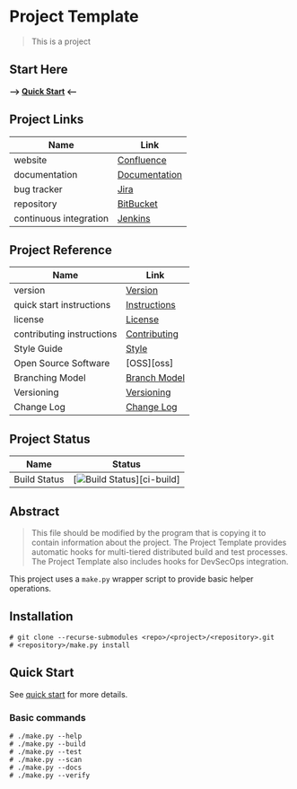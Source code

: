 # Project Template

> This is a project

## Start Here

**--> [Quick Start][quick start] <--**

## Project Links

Name                      | Link
--                        | --
website                   | [Confluence][website]
documentation             | [Documentation][documentation]
bug tracker               | [Jira][bugtracker]
repository                | [BitBucket][repo]
continuous integration    | [Jenkins][ci]

## Project Reference

Name                      | Link
--                        | --
version                   | [Version][version]
quick start instructions  | [Instructions][quick start]
license                   | [License][license]
contributing instructions | [Contributing][contributing]
Style Guide               | [Style][code_style]
Open Source Software      | [OSS][oss]
Branching Model           | [Branch Model][branch_model]
Versioning                | [Versioning][versioning]
Change Log                | [Change Log][changelog]

## Project Status

Name                      | Status
--                        | --
Build Status              | [![Build Status][ci-build-badge]][ci-build]

## Abstract

> This file should be modified by the program that is copying it to contain
information about the project. The Project Template provides automatic hooks
for multi-tiered distributed build and test processes. The Project Template
also includes hooks for DevSecOps integration.

This project uses a `make.py` wrapper script to provide basic helper operations.

## Installation

```console
# git clone --recurse-submodules <repo>/<project>/<repository>.git
# <repository>/make.py install
```

## Quick Start

See [quick start] for more details.

### Basic commands

```console
# ./make.py --help
# ./make.py --build
# ./make.py --test
# ./make.py --scan
# ./make.py --docs
# ./make.py --verify
```

[website]: http://esconfluence/
[ci]: .
[documentation]: docs/
[bugtracker]: http://esjira.goldlnk.rootlnka.net/
[repo]: http://esbitbucket.goldlnk.rootlnka.net/projects/

[ci-build-badge]: http://badgen.net/badge/build/unknown/grey

[quick start]: docs/md/QUICK_START.md
[versioning]: docs/md/VERSIONING.md
[code_style]: docs/md/CODE_STYLE.md
[branch_model]: docs/md/DEV_WORKFLOW.md
[changelog]: docs/md/CHANGELOG.md

[contributing]: docs/md/CONTRIBUTING.md
[license]: docs/md/LICENSE
[version]: docs/md/VERSION
